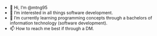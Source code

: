 - 👋 Hi, I’m @mtng95
- 👀 I’m interested in all things software development.
- 🌱 I’m currently learning programming concepts through a bachelors of information technology (software development).
- 📫 How to reach me best if through a DM.

<!---
mtng95/mtng95 is a ✨ special ✨ repository because its `README.md` (this file) appears on your GitHub profile.
You can click the Preview link to take a look at your changes.
--->
